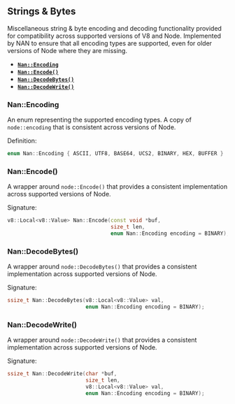 


<extoc></extoc>

## Strings & Bytes

Miscellaneous string & byte encoding and decoding functionality provided for compatibility across supported versions of V8 and Node. Implemented by NAN to ensure that all encoding types are supported, even for older versions of Node where they are missing.

 - <a href="#api_nan_encoding"><b><code>Nan::Encoding</code></b></a>
 - <a href="#api_nan_encode"><b><code>Nan::Encode()</code></b></a>
 - <a href="#api_nan_decode_bytes"><b><code>Nan::DecodeBytes()</code></b></a>
 - <a href="#api_nan_decode_write"><b><code>Nan::DecodeWrite()</code></b></a>


<a name="api_nan_encoding"></a>
### Nan::Encoding

An enum representing the supported encoding types. A copy of `node::encoding` that is consistent across versions of Node.

Definition:

```c++
enum Nan::Encoding { ASCII, UTF8, BASE64, UCS2, BINARY, HEX, BUFFER }
```


<a name="api_nan_encode"></a>
### Nan::Encode()

A wrapper around `node::Encode()` that provides a consistent implementation across supported versions of Node.

Signature:

```c++
v8::Local<v8::Value> Nan::Encode(const void *buf,
                                 size_t len,
                                 enum Nan::Encoding encoding = BINARY);
```


<a name="api_nan_decode_bytes"></a>
### Nan::DecodeBytes()

A wrapper around `node::DecodeBytes()` that provides a consistent implementation across supported versions of Node.

Signature:

```c++
ssize_t Nan::DecodeBytes(v8::Local<v8::Value> val,
                         enum Nan::Encoding encoding = BINARY);
```


<a name="api_nan_decode_write"></a>
### Nan::DecodeWrite()

A wrapper around `node::DecodeWrite()` that provides a consistent implementation across supported versions of Node.

Signature:

```c++
ssize_t Nan::DecodeWrite(char *buf,
                         size_t len,
                         v8::Local<v8::Value> val,
                         enum Nan::Encoding encoding = BINARY);
```
